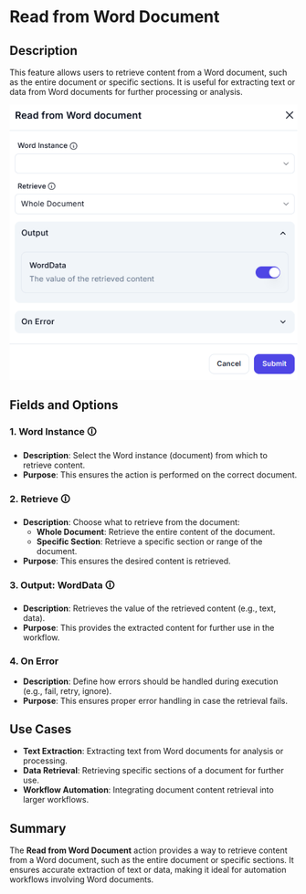 # Read from Word Document  

## Description

This feature allows users to retrieve content from a Word document, such as the entire document or specific sections. It is useful for extracting text or data from Word documents for further processing or analysis.  

![Read from Word Document](read-from-word-document.png)  

## Fields and Options  

### 1. **Word Instance** 🛈

- **Description**: Select the Word instance (document) from which to retrieve content.  
- **Purpose**: This ensures the action is performed on the correct document.  

### 2. **Retrieve** 🛈

- **Description**: Choose what to retrieve from the document:  
  - **Whole Document**: Retrieve the entire content of the document.  
  - **Specific Section**: Retrieve a specific section or range of the document.  
- **Purpose**: This ensures the desired content is retrieved.  

### 3. **Output: WordData** 🛈

- **Description**: Retrieves the value of the retrieved content (e.g., text, data).  
- **Purpose**: This provides the extracted content for further use in the workflow.  

### 4. **On Error**

- **Description**: Define how errors should be handled during execution (e.g., fail, retry, ignore).  
- **Purpose**: This ensures proper error handling in case the retrieval fails.  

## Use Cases

- **Text Extraction**: Extracting text from Word documents for analysis or processing.  
- **Data Retrieval**: Retrieving specific sections of a document for further use.  
- **Workflow Automation**: Integrating document content retrieval into larger workflows.  

## Summary

The **Read from Word Document** action provides a way to retrieve content from a Word document, such as the entire document or specific sections. It ensures accurate extraction of text or data, making it ideal for automation workflows involving Word documents.
